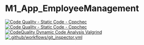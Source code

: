 # M1_App_EmployeeManagement

[![Code Quality - Static Code - Cppchec](https://github.com/RAshwin990/M1_App_Employee_Management/actions/workflows/c-cpp.yml/badge.svg)](https://github.com/RAshwin990/M1_App_Employee_Management/actions/workflows/c-cpp.yml)
[![Code Quality - Static Code - Cppchec](https://github.com/RAshwin990/M1_App_Employee_Management/actions/workflows/c-cpp.yml/badge.svg)](https://github.com/RAshwin990/M1_App_Employee_Management/actions/workflows/c-cpp.yml)
[![CodeQuality Dynamic Code Analysis Valgrind](https://github.com/RAshwin990/M1_App_Employee_Management/actions/workflows/valgrind.yml/badge.svg)](https://github.com/RAshwin990/M1_App_Employee_Management/actions/workflows/valgrind.yml)
[![.github/workflows/git_inspector.yml](https://github.com/RAshwin990/M1_App_Employee_Management/actions/workflows/git_inspector.yml/badge.svg)](https://github.com/RAshwin990/M1_App_Employee_Management/actions/workflows/git_inspector.yml)
